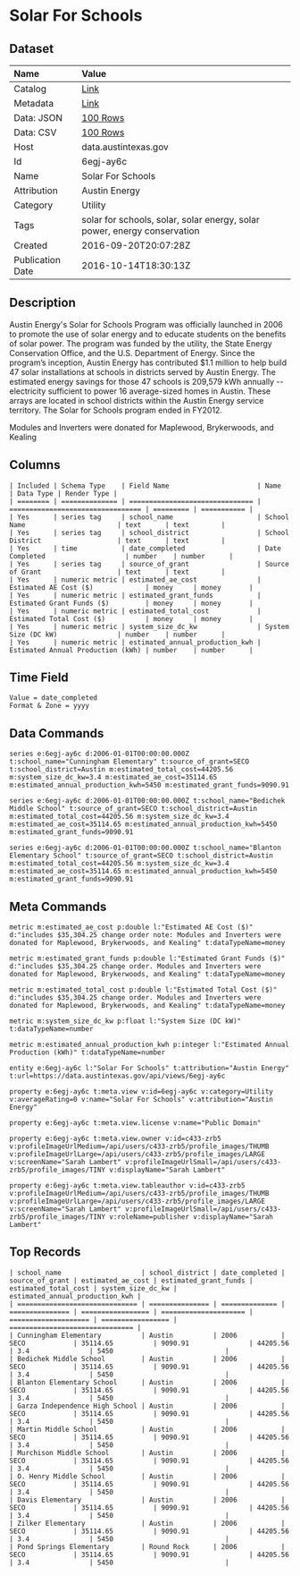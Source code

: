# Solar For Schools

## Dataset

| Name | Value |
| :--- | :---- |
| Catalog | [Link](https://catalog.data.gov/dataset/solar-for-schools) |
| Metadata | [Link](https://data.austintexas.gov/api/views/6egj-ay6c) |
| Data: JSON | [100 Rows](https://data.austintexas.gov/api/views/6egj-ay6c/rows.json?max_rows=100) |
| Data: CSV | [100 Rows](https://data.austintexas.gov/api/views/6egj-ay6c/rows.csv?max_rows=100) |
| Host | data.austintexas.gov |
| Id | 6egj-ay6c |
| Name | Solar For Schools |
| Attribution | Austin Energy |
| Category | Utility |
| Tags | solar for schools, solar, solar energy, solar power, energy conservation |
| Created | 2016-09-20T20:07:28Z |
| Publication Date | 2016-10-14T18:30:13Z |

## Description

Austin Energy's Solar for Schools Program was officially launched in 2006 to promote the use of solar energy and to educate students on the benefits of solar power. The program was funded by the utility, the State Energy Conservation Office, and the U.S. Department of Energy. Since the program’s inception, Austin Energy has contributed $1.1 million to help build 47 solar installations at schools in districts served by Austin Energy. The estimated energy savings for those 47 schools is 209,579 kWh annually -- electricity sufficient to power 16 average-sized homes in Austin. These arrays are located in school districts within the Austin Energy service territory.  The Solar for Schools program ended in FY2012.

Modules and Inverters were donated for Maplewood, Brykerwoods, and Kealing

## Columns

```ls
| Included | Schema Type    | Field Name                      | Name                              | Data Type | Render Type |
| ======== | ============== | =============================== | ================================= | ========= | =========== |
| Yes      | series tag     | school_name                     | School Name                       | text      | text        |
| Yes      | series tag     | school_district                 | School District                   | text      | text        |
| Yes      | time           | date_completed                  | Date Completed                    | number    | number      |
| Yes      | series tag     | source_of_grant                 | Source of Grant                   | text      | text        |
| Yes      | numeric metric | estimated_ae_cost               | Estimated AE Cost ($)             | money     | money       |
| Yes      | numeric metric | estimated_grant_funds           | Estimated Grant Funds ($)         | money     | money       |
| Yes      | numeric metric | estimated_total_cost            | Estimated Total Cost ($)          | money     | money       |
| Yes      | numeric metric | system_size_dc_kw               | System Size (DC kW)               | number    | number      |
| Yes      | numeric metric | estimated_annual_production_kwh | Estimated Annual Production (kWh) | number    | number      |
```

## Time Field

```ls
Value = date_completed
Format & Zone = yyyy
```

## Data Commands

```ls
series e:6egj-ay6c d:2006-01-01T00:00:00.000Z t:school_name="Cunningham Elementary" t:source_of_grant=SECO t:school_district=Austin m:estimated_total_cost=44205.56 m:system_size_dc_kw=3.4 m:estimated_ae_cost=35114.65 m:estimated_annual_production_kwh=5450 m:estimated_grant_funds=9090.91

series e:6egj-ay6c d:2006-01-01T00:00:00.000Z t:school_name="Bedichek Middle School" t:source_of_grant=SECO t:school_district=Austin m:estimated_total_cost=44205.56 m:system_size_dc_kw=3.4 m:estimated_ae_cost=35114.65 m:estimated_annual_production_kwh=5450 m:estimated_grant_funds=9090.91

series e:6egj-ay6c d:2006-01-01T00:00:00.000Z t:school_name="Blanton Elementary School" t:source_of_grant=SECO t:school_district=Austin m:estimated_total_cost=44205.56 m:system_size_dc_kw=3.4 m:estimated_ae_cost=35114.65 m:estimated_annual_production_kwh=5450 m:estimated_grant_funds=9090.91
```

## Meta Commands

```ls
metric m:estimated_ae_cost p:double l:"Estimated AE Cost ($)" d:"includes $35,304.25 change order note: Modules and Inverters were donated for Maplewood, Brykerwoods, and Kealing" t:dataTypeName=money

metric m:estimated_grant_funds p:double l:"Estimated Grant Funds ($)" d:"includes $35,304.25 change order. Modules and Inverters were donated for Maplewood, Brykerwoods, and Kealing" t:dataTypeName=money

metric m:estimated_total_cost p:double l:"Estimated Total Cost ($)" d:"includes $35,304.25 change order. Modules and Inverters were donated for Maplewood, Brykerwoods, and Kealing" t:dataTypeName=money

metric m:system_size_dc_kw p:float l:"System Size (DC kW)" t:dataTypeName=number

metric m:estimated_annual_production_kwh p:integer l:"Estimated Annual Production (kWh)" t:dataTypeName=number

entity e:6egj-ay6c l:"Solar For Schools" t:attribution="Austin Energy" t:url=https://data.austintexas.gov/api/views/6egj-ay6c

property e:6egj-ay6c t:meta.view v:id=6egj-ay6c v:category=Utility v:averageRating=0 v:name="Solar For Schools" v:attribution="Austin Energy"

property e:6egj-ay6c t:meta.view.license v:name="Public Domain"

property e:6egj-ay6c t:meta.view.owner v:id=c433-zrb5 v:profileImageUrlMedium=/api/users/c433-zrb5/profile_images/THUMB v:profileImageUrlLarge=/api/users/c433-zrb5/profile_images/LARGE v:screenName="Sarah Lambert" v:profileImageUrlSmall=/api/users/c433-zrb5/profile_images/TINY v:displayName="Sarah Lambert"

property e:6egj-ay6c t:meta.view.tableauthor v:id=c433-zrb5 v:profileImageUrlMedium=/api/users/c433-zrb5/profile_images/THUMB v:profileImageUrlLarge=/api/users/c433-zrb5/profile_images/LARGE v:screenName="Sarah Lambert" v:profileImageUrlSmall=/api/users/c433-zrb5/profile_images/TINY v:roleName=publisher v:displayName="Sarah Lambert"
```

## Top Records

```ls
| school_name                    | school_district | date_completed | source_of_grant | estimated_ae_cost | estimated_grant_funds | estimated_total_cost | system_size_dc_kw | estimated_annual_production_kwh | 
| ============================== | =============== | ============== | =============== | ================= | ===================== | ==================== | ================= | =============================== | 
| Cunningham Elementary          | Austin          | 2006           | SECO            | 35114.65          | 9090.91               | 44205.56             | 3.4               | 5450                            | 
| Bedichek Middle School         | Austin          | 2006           | SECO            | 35114.65          | 9090.91               | 44205.56             | 3.4               | 5450                            | 
| Blanton Elementary School      | Austin          | 2006           | SECO            | 35114.65          | 9090.91               | 44205.56             | 3.4               | 5450                            | 
| Garza Independence High School | Austin          | 2006           | SECO            | 35114.65          | 9090.91               | 44205.56             | 3.4               | 5450                            | 
| Martin Middle School           | Austin          | 2006           | SECO            | 35114.65          | 9090.91               | 44205.56             | 3.4               | 5450                            | 
| Murchison Middle School        | Austin          | 2006           | SECO            | 35114.65          | 9090.91               | 44205.56             | 3.4               | 5450                            | 
| O. Henry Middle School         | Austin          | 2006           | SECO            | 35114.65          | 9090.91               | 44205.56             | 3.4               | 5450                            | 
| Davis Elementary               | Austin          | 2006           | SECO            | 35114.65          | 9090.91               | 44205.56             | 3.4               | 5450                            | 
| Zilker Elementary              | Austin          | 2006           | SECO            | 35114.65          | 9090.91               | 44205.56             | 3.4               | 5450                            | 
| Pond Springs Elementary        | Round Rock      | 2006           | SECO            | 35114.65          | 9090.91               | 44205.56             | 3.4               | 5450                            | 
```